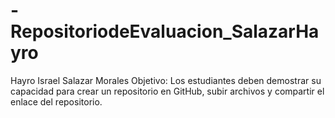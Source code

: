 # -RepositoriodeEvaluacion_SalazarHayro
Hayro Israel Salazar Morales
Objetivo: Los estudiantes deben demostrar su capacidad para crear un repositorio en GitHub, subir archivos y compartir el enlace del repositorio.
